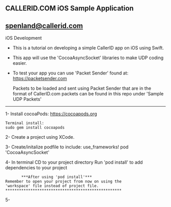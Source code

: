 CALLERID.COM
iOS Sample Application
---------------------
spenland@callerid.com
-------------------------------------------------------------------------------

iOS Development
 - This is a tutorial on developing a simple CallerID app on iOS using Swift.
 - This app will use the 'CocoaAsyncSocket' libraries to make UDP coding easier. 

 - To test your app you can use 'Packet Sender' found at:
    https://packetsender.com
	
	Packets to be loaded and sent using Packet Sender that are in the format of CallerID.com packets can be found in this repo under 'Sample UDP Packets'

-------------------------------------------------------------------------------

1- Install cocoaPods:
	https://cocoapods.org
	
	Terminal install:
	sudo gem install cocoapods

2- Create a project using XCode.

3- Create/initalize podfile to include:
	use_frameworks!
	pod 'CocoaAsyncSocket'
	
4- In terminal CD to your project directory
    Run 'pod install' to add dependencies to your project
	
	       ***After using 'pod install'***
	Remember to open your project from now on using the
	'workspace' file instead of project file.
	***************************************************
	
5- 